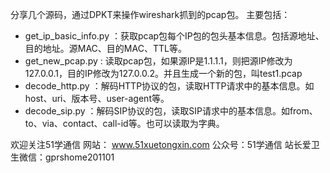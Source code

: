 分享几个源码，通过DPKT来操作wireshark抓到的pcap包。
主要包括：
- get_ip_basic_info.py  ：获取pcap包每个IP包的包头基本信息。包括源地址、目的地址。源MAC、目的MAC、TTL等。
- get_new_pcap.py       : 读取pcap包，如果源IP是1.1.1.1，则把源IP修改为127.0.0.1，目的IP修改为127.0.0.2。并且生成一个新的包，叫test1.pcap
- decode_http.py        ：解码HTTP协议的包，读取HTTP请求中的基本信息。如host、uri、版本号、user-agent等。
- decode_sip.py         ：解码SIP协议的包，读取SIP请求中的基本信息。如from、to、via、contact、call-id等。也可以读取为字典。


欢迎关注51学通信
网站： www.51xuetongxin.com
公众号：51学通信
站长爱卫生微信：gprshome201101
